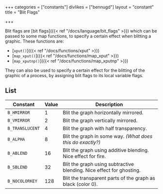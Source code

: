 +++
categories = ["constants"]
divlikes = ["bennugd"]
layout = "constant"
title = "Blit Flags"

+++

Blit flags are [bit flags]({{< ref "/docs/language/bit_flags" >}}) which can be passed to some map functions, to specify a certain effect when blitting a graphic. These functions are:

- [`xput()`]({{< ref "/docs/functions/xput" >}})
- [`map_xput()`]({{< ref "/docs/functions/map_xput" >}})
- [`map_xputnp()`]({{< ref "/docs/functions/map_xputnp" >}})

They can also be used to specify a certain effect for the blitting of the graphic of a process, by assigning blit flags to its local variable flags.


## List

| Constant | Value | Description |
|---|---|---|
| `B_HMIRROR` | 1 | Blit the graph horizontally mirrored. |
| `B_VMIRROR` | 2 | Blit the graph vertically mirrored. |
| `B_TRANSLUCENT` | 4 | Blit the graph with half transparency. |
| `B_ALPHA` | 8 | Blit the graph in some way. *(What does this do exactly?)* |
| `B_ABLEND` | 16 | Blit the graph using additive blending. Nice effect for fire. |
| `B_SBLEND` | 32 | Blit the graph using subtractive blending. Nice effect for ghosting. |
| `B_NOCOLORKEY` | 128 | Blit the transparent parts of the graph as black (color 0). |
